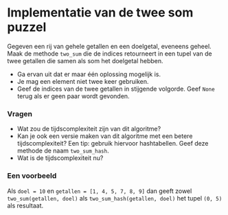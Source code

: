 # Implementatie van de twee som puzzel

Gegeven een rij van gehele getallen en een doelgetal, eveneens geheel. Maak de methode `two_sum` die de indices retourneert in een tupel van de twee getallen die samen als som het doelgetal hebben.  
- Ga ervan uit dat er maar één oplossing mogelijk is.
- Je mag een element niet twee keer gebruiken.  
- Geef de indices van de twee getallen in stijgende volgorde. Geef `None` terug als er geen paar wordt gevonden.  

### Vragen

- Wat zou de tijdscomplexiteit zijn van dit algoritme?  
- Kan je ook een versie maken van dit algoritme met een betere tijdscomplexiteit? Een tip: gebruik hiervoor hashtabellen. Geef deze methode de naam `two_sum_hash`.
- Wat is de tijdscomplexiteit nu?  

### Een voorbeeld

Als `doel = 10` en `getallen = [1, 4, 5, 7, 8, 9]` dan geeft zowel `two_sum(getallen, doel)` als `two_sum_hash(getallen, doel)` het tupel `(0, 5)` als resultaat.